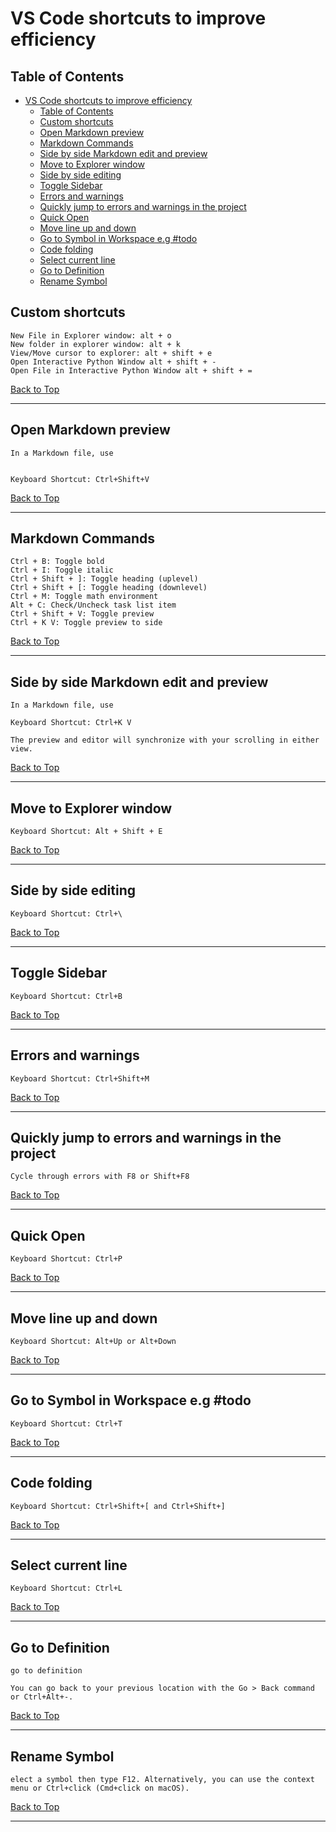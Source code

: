# VS Code shortcuts to improve efficiency

## Table of Contents

- [VS Code shortcuts to improve efficiency](#vs-code-shortcuts-to-improve-efficiency)
  - [Table of Contents](#table-of-contents)
  - [Custom shortcuts](#custom-shortcuts)
  - [Open Markdown preview](#open-markdown-preview)
  - [Markdown Commands](#markdown-commands)
  - [Side by side Markdown edit and preview](#side-by-side-markdown-edit-and-preview)
  - [Move to Explorer window](#move-to-explorer-window)
  - [Side by side editing](#side-by-side-editing)
  - [Toggle Sidebar](#toggle-sidebar)
  - [Errors and warnings](#errors-and-warnings)
  - [Quickly jump to errors and warnings in the project](#quickly-jump-to-errors-and-warnings-in-the-project)
  - [Quick Open](#quick-open)
  - [Move line up and down](#move-line-up-and-down)
  - [Go to Symbol in Workspace e.g #todo](#go-to-symbol-in-workspace-eg-todo)
  - [Code folding](#code-folding)
  - [Select current line](#select-current-line)
  - [Go to Definition](#go-to-definition)
  - [Rename Symbol](#rename-symbol)
  
## Custom shortcuts

    New File in Explorer window: alt + o
    New folder in explorer window: alt + k
    View/Move cursor to explorer: alt + shift + e
    Open Interactive Python Window alt + shift + -
    Open File in Interactive Python Window alt + shift + =

[Back to Top](#table-of-contents)

---

## Open Markdown preview

    In a Markdown file, use
    

    Keyboard Shortcut: Ctrl+Shift+V

[Back to Top](#table-of-contents)

---

## Markdown Commands

    Ctrl + B: Toggle bold
    Ctrl + I: Toggle italic
    Ctrl + Shift + ]: Toggle heading (uplevel)
    Ctrl + Shift + [: Toggle heading (downlevel)
    Ctrl + M: Toggle math environment
    Alt + C: Check/Uncheck task list item
    Ctrl + Shift + V: Toggle preview
    Ctrl + K V: Toggle preview to side

[Back to Top](#table-of-contents)

---

## Side by side Markdown edit and preview

    In a Markdown file, use

    Keyboard Shortcut: Ctrl+K V

    The preview and editor will synchronize with your scrolling in either view.

[Back to Top](#table-of-contents)

---

## Move to Explorer window

    Keyboard Shortcut: Alt + Shift + E

[Back to Top](#table-of-contents)

---

## Side by side editing

    Keyboard Shortcut: Ctrl+\

[Back to Top](#table-of-contents)

---

## Toggle Sidebar

    Keyboard Shortcut: Ctrl+B

[Back to Top](#table-of-contents)

---

## Errors and warnings

    Keyboard Shortcut: Ctrl+Shift+M

[Back to Top](#table-of-contents)

---

## Quickly jump to errors and warnings in the project

    Cycle through errors with F8 or Shift+F8

[Back to Top](#table-of-contents)

---

## Quick Open

    Keyboard Shortcut: Ctrl+P

[Back to Top](#table-of-contents)

---

## Move line up and down

    Keyboard Shortcut: Alt+Up or Alt+Down

[Back to Top](#table-of-contents)

---

## Go to Symbol in Workspace e.g #todo

    Keyboard Shortcut: Ctrl+T

[Back to Top](#table-of-contents)

---

## Code folding

    Keyboard Shortcut: Ctrl+Shift+[ and Ctrl+Shift+]

[Back to Top](#table-of-contents)

---

## Select current line

    Keyboard Shortcut: Ctrl+L

[Back to Top](#table-of-contents)

---

## Go to Definition

    go to definition

    You can go back to your previous location with the Go > Back command or Ctrl+Alt+-.

[Back to Top](#table-of-contents)

---

## Rename Symbol

    elect a symbol then type F12. Alternatively, you can use the context menu or Ctrl+click (Cmd+click on macOS).

[Back to Top](#table-of-contents)

---
